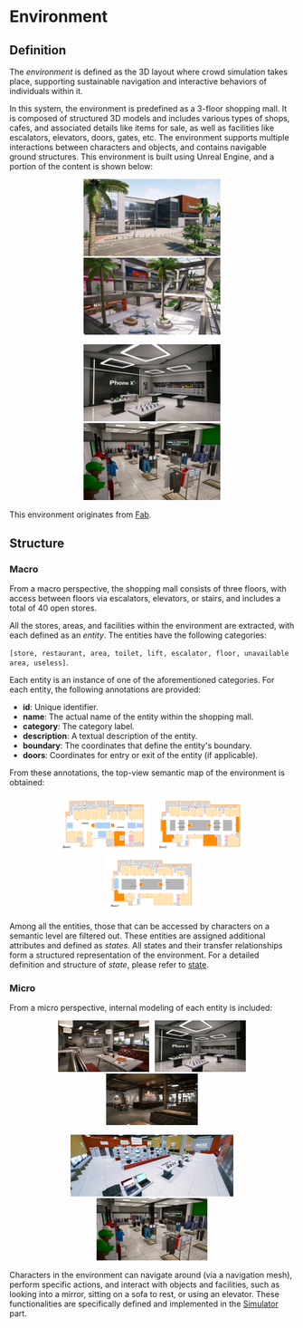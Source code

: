 # Environment

## Definition

The *environment* is defined as the 3D layout where crowd simulation takes place, supporting sustainable navigation and interactive behaviors of individuals within it.

In this system, the environment is predefined as a 3-floor shopping mall. It is composed of structured 3D models and includes various types of shops, cafes, and associated details like items for sale, as well as facilities like escalators, elevators, doors, gates, etc. The environment supports multiple interactions between characters and objects, and contains navigable ground structures. This environment is built using Unreal Engine, and a portion of the content is shown below:
<p align = "center">
<img src="../../_static/mall/mall_overview.jpg" width=48% style="margin-right: 5px; margin-left: 5px;">
<img src="../../_static/mall/mall_internal1.jpg" width=48% style="margin-right: 5px; margin-left: 5px;">
</p>
<p align = "center">
<img src="../../_static/mall/stores/mall_phonex.jpg" width=48% style="margin-right: 5px; margin-left: 5px;">
<img src="../../_static/mall/stores/mall_fashion.jpg" width=48% style="margin-right: 5px; margin-left: 5px;">
</p>

This environment originates from [Fab](https://www.fab.com/listings/b1628005-1f64-4833-a076-475ae954daec).

## Structure 

### Macro

From a macro perspective, the shopping mall consists of three floors, with access between floors via escalators, elevators, or stairs, and includes a total of 40 open stores.

All the stores, areas, and facilities within the environment are extracted, with each defined as an *entity*. The entities have the following categories:

`[store, restaurant, area, toilet, lift, escalator, floor, unavailable area, useless]`.

Each entity is an instance of one of the aforementioned categories. For each entity, the following annotations are provided:  
- **id**: Unique identifier.
- **name**: The actual name of the entity within the shopping mall.
- **category**: The category label.
- **description**: A textual description of the entity.
- **boundary**: The coordinates that define the entity's boundary.
- **doors**: Coordinates for entry or exit of the entity (if applicable).

From these annotations, the top-view semantic map of the environment is obtained:  
<p align = "center">
<img src="../../_static/mall_map/topview_floor1.png" width=33% style="margin-right: 0px; margin-left: 0px;">
<img src="../../_static/mall_map/topview_floor2.png" width=33% style="margin-right: 0px; margin-left: 0px;">
<img src="../../_static/mall_map/topview_floor3.png" width=33% style="margin-right: 0px; margin-left: 0px;">
</p>

Among all the entities, those that can be accessed by characters on a semantic level are filtered out. These entities are assigned additional attributes and defined as *states*. All states and their transfer relationships form a structured representation of the environment. For a detailed definition and structure of *state*, please refer to [state](https://llmcrowd.readthedocs.io/en/latest/developing/method_components/state.html).

### Micro

From a micro perspective, internal modeling of each entity is included:
<p align = "center">    
<img src="../../_static/mall/stores/mall_pizzeria.jpg" width=32% style="margin-right: 3px; margin-left: 3px;">
<img src="../../_static/mall/stores/mall_phonex.jpg" width=32% style="margin-right: 3px; margin-left: 3px;">
<img src="../../_static/mall/stores/mall_oldtown.jpg" width=32% style="margin-right: 3px; margin-left: 3px;">
</p>
<p align = "center">    
<img src="../../_static/mall/stores/mall_elec1.png" width=57% style="margin-right: 6px; margin-left: 6px;">
<img src="../../_static/mall/stores/mall_fashion.jpg" width=39% style="margin-right: 6px; margin-left: 6px;">
</p>

Characters in the environment can navigate around (via a navigation mesh), perform specific actions, and interact with objects and facilities, such as looking into a mirror, sitting on a sofa to rest, or using an elevator. These functionalities are specifically defined and implemented in the [Simulator](https://llmcrowd.readthedocs.io/en/latest/developing/simulator/index.html) part.
